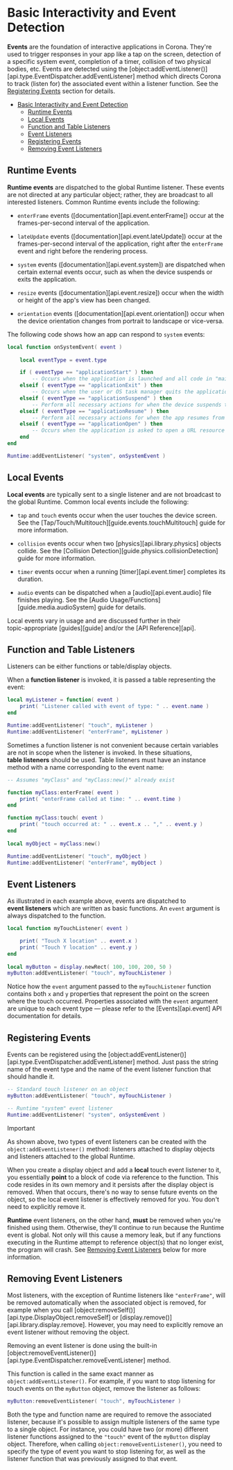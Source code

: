 # Basic Interactivity and Event Detection

__Events__ are the foundation of interactive applications in Corona. They're used to trigger responses in your app like a tap on the screen, detection of a specific system event, completion of a timer, collision of two physical bodies, etc. Events are detected using the [object:addEventListener()][api.type.EventDispatcher.addEventListener] method which directs Corona to track (listen&nbsp;for) the associated event within a listener function. See the [Registering&nbsp;Events](#registerevents) section for details.

<div class="guides-toc">

- [Basic Interactivity and Event Detection](#basic-interactivity-and-event-detection)
	- [Runtime Events](#runtime-events)
	- [Local Events](#local-events)
	- [Function and Table Listeners](#function-and-table-listeners)
	- [Event Listeners](#event-listeners)
	- [Registering Events](#registering-events)
	- [Removing Event Listeners](#removing-event-listeners)

</div>


<a id="runtime"></a>

## Runtime Events

__Runtime events__ are dispatched to the global Runtime listener. These events are not directed at any particular object; rather, they are broadcast to all interested listeners. Common Runtime events include the following:

* `enterFrame` events \([documentation][api.event.enterFrame]\) occur at the <nobr>frames-per-second</nobr> interval of the application.

* `lateUpdate` events \([documentation][api.event.lateUpdate]\) occur at the <nobr>frames-per-second</nobr> interval of the application, right after the `enterFrame` event and right before the rendering process.

* `system` events \([documentation][api.event.system]\) are dispatched when certain external events occur, such as when the device suspends or exits the application.

* `resize` events \([documentation][api.event.resize]\)	occur when the width or height of the app's view has been changed.

* `orientation` events \([documentation][api.event.orientation]\) occur when the device orientation changes from portrait to landscape or <nobr>vice-versa</nobr>.

The following code shows how an app can respond to `system` events:

``````lua
local function onSystemEvent( event )
	
	local eventType = event.type

	if ( eventType == "applicationStart" ) then
		-- Occurs when the application is launched and all code in "main.lua" is executed
	elseif ( eventType == "applicationExit" ) then
		-- Occurs when the user or OS task manager quits the application
	elseif ( eventType == "applicationSuspend" ) then
		-- Perform all necessary actions for when the device suspends the application, i.e. during a phone call
	elseif ( eventType == "applicationResume" ) then
		-- Perform all necessary actions for when the app resumes from a suspended state
	elseif ( eventType == "applicationOpen" ) then
		-- Occurs when the application is asked to open a URL resource (Android and iOS only)
	end
end

Runtime:addEventListener( "system", onSystemEvent )
``````




<a id="local"></a>

## Local Events

__Local events__ are typically sent to a single listener and are not broadcast to the global Runtime. Common local events include the following:

* `tap` and `touch` events occur when the user touches the device screen. See the [Tap/Touch/Multitouch][guide.events.touchMultitouch] guide for more information.

* `collision` events occur when two [physics][api.library.physics] objects collide. See the [Collision Detection][guide.physics.collisionDetection] guide for more information.

* `timer` events occur when a running [timer][api.event.timer] completes its duration.

* `audio` events can be dispatched when a [audio][api.event.audio] file finishes playing. See the [Audio Usage/Functions][guide.media.audioSystem] guide for details.

Local events vary in usage and are discussed further in their <nobr>topic-appropriate</nobr> [guides][guide] and/or the [API Reference][api].




<a id="functionvstable"></a>

## Function and Table Listeners

Listeners can be either functions or table/display objects.

When a __function&nbsp;listener__ is invoked, it is passed a table representing the event:

``````lua
local myListener = function( event )
	print( "Listener called with event of type: " .. event.name )
end

Runtime:addEventListener( "touch", myListener )
Runtime:addEventListener( "enterFrame", myListener )
``````

Sometimes a function listener is not convenient because certain variables are not in scope when the listener is invoked. In these situations, __table&nbsp;listeners__ should be used. Table listeners must have an instance method with a name corresponding to the event name:

``````lua
-- Assumes "myClass" and "myClass:new()" already exist

function myClass:enterFrame( event )
	print( "enterFrame called at time: " .. event.time )
end

function myClass:touch( event )
	print( "touch occurred at: " .. event.x .. "," .. event.y )
end
 
local myObject = myClass:new() 

Runtime:addEventListener( "touch", myObject )
Runtime:addEventListener( "enterFrame", myObject )
``````




<a id="listeners"></a>

## Event Listeners

As illustrated in each example above, events are dispatched to __event&nbsp;listeners__ which are written as basic functions. An `event` argument is always dispatched to the function.

``````lua
local function myTouchListener( event )

	print( "Touch X location" .. event.x )
	print( "Touch Y location" .. event.y )
end
 
local myButton = display.newRect( 100, 100, 200, 50 )
myButton:addEventListener( "touch", myTouchListener )
``````

Notice how the `event` argument passed to the `myTouchListener` function contains both `x` and `y` properties that represent the point on the screen where the touch occurred. Properties associated with the `event` argument are unique to each event type — please refer to the [Events][api.event] API documentation for details.




<a id="registerevents"></a>

## Registering Events

Events can be registered using the [object:addEventListener()][api.type.EventDispatcher.addEventListener] method. Just pass the string name of the event type and the name of the event listener function that should handle it.

``````lua
-- Standard touch listener on an object
myButton:addEventListener( "touch", myTouchListener )

-- Runtime "system" event listener
Runtime:addEventListener( "system", onSystemEvent )
``````

<div class="guide-notebox-imp">
<div class="notebox-title-imp">Important</div>

As shown above, two types of event listeners can be created with the `object:addEventListener()` method: listeners attached to display objects and listeners attached to the global Runtime.

When you create a display object and add a __local__ touch event listener to it, you essentially __point__ to a block of code via reference to the function. This code resides in its own memory and it persists after the display object is removed. When that occurs, there's no way to sense future events on the object, so the local event listener is effectively removed for you. You don't need to explicitly remove it.

__Runtime__ event listeners, on the other hand, __must__ be removed when you're finished using them. Otherwise, they'll continue to run because the Runtime event is global. Not only will this cause a memory leak, but if any functions executing in the Runtime attempt to reference object(s) that no longer exist, the program will crash. See [Removing Event Listeners](#remove) below for more information.

</div>




<a id="remove"></a>

## Removing Event Listeners

Most listeners, with the exception of Runtime listeners like `"enterFrame"`, will be removed automatically when the associated object is removed, for example when you call [object:removeSelf()][api.type.DisplayObject.removeSelf] or [display.remove()][api.library.display.remove]. However, you may need to explicitly remove an event listener without removing the object.

Removing an event listener is done using the <nobr>built-in</nobr> [object:removeEventListener()][api.type.EventDispatcher.removeEventListener] method.

This function is called in the same exact manner as `object:addEventListener()`. For example, if you want to stop listening for touch events on the `myButton` object, remove the listener as follows:

``````lua
myButton:removeEventListener( "touch", myTouchListener )
``````

Both the type and function name are required to remove the associated listener, because it's possible to assign multiple listeners of the same type to a single object. For instance, you could have two (or&nbsp;more) different listener functions assigned to the `"touch"` event of the `myButton` display object. Therefore, when calling `object:removeEventListener()`, you need to specify the type of event you want to stop listening for, as well as the listener function that was previously assigned to that event.
